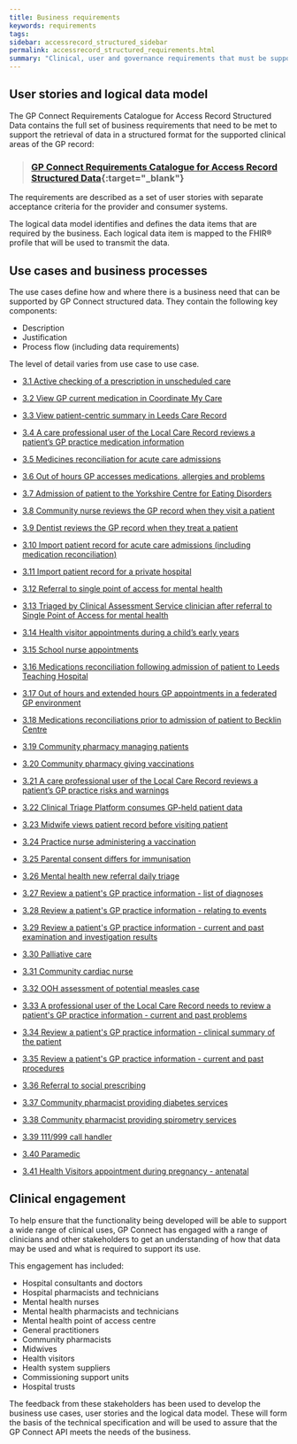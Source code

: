 ```yaml
---
title: Business requirements
keywords: requirements
tags:
sidebar: accessrecord_structured_sidebar
permalink: accessrecord_structured_requirements.html
summary: "Clinical, user and governance requirements that must be supported by the solution"
---
```


## User stories and logical data model ##

The GP Connect Requirements Catalogue for Access Record Structured Data contains the full set of business requirements that need to be met to support the retrieval of data in a structured format for the supported clinical areas of the GP record:

>###   [GP Connect Requirements Catalogue for Access Record Structured Data](pages/accessrecord_structured/GP%20Connect%20Req%20Cat%20-%20Access%20Record%20Structured%20Data%20v2.3.xlsx){:target="_blank"}

The requirements are described as a set of user stories with separate acceptance criteria for the provider and consumer systems.

The logical data model identifies and defines the data items that are required by the business. Each logical data item is mapped to the FHIR&reg; profile that will be used to transmit the data.

## Use cases and business processes ##

The use cases define how and where there is a business need that can be supported by GP Connect structured data. They contain the following key components:

- Description
- Justification
- Process flow (including data requirements)

The level of detail varies from use case to use case.

- [3.1 Active checking of a prescription in unscheduled care](accessrecord_usecase_3.1.html)

- [3.2 View GP current medication in Coordinate My Care](accessrecord_usecase_3.2.html)

- [3.3 View patient-centric summary in Leeds Care Record](accessrecord_usecase_3.3.html)

- [3.4 A care professional user of the Local Care Record reviews a patient’s GP practice medication information](accessrecord_usecase_3.4.html)

- [3.5 Medicines reconciliation for acute care admissions](accessrecord_usecase_3.5.html)

- [3.6 Out of hours GP accesses medications, allergies and problems](accessrecord_usecase_3.6.html)

- [3.7 Admission of patient to the Yorkshire Centre for Eating Disorders](accessrecord_usecase_3.7.html)

- [3.8 Community nurse reviews the GP record when they visit a patient](accessrecord_usecase_3.8.html)

- [3.9 Dentist reviews the GP record when they treat a patient](accessrecord_usecase_3.9.html)

- [3.10 Import patient record for acute care admissions (including medication reconciliation)](accessrecord_usecase_3.10.html)

- [3.11 Import patient record for a private hospital](accessrecord_usecase_3.11.html)

- [3.12 Referral to single point of access for mental health](accessrecord_usecase_3.12.html)

- [3.13 Triaged by Clinical Assessment Service clinician after referral to Single Point of Access for mental health](accessrecord_usecase_3.13.html)

- [3.14 Health visitor appointments during a child’s early years](accessrecord_usecase_3.14.html)

- [3.15 School nurse appointments](accessrecord_usecase_3.15.html)

- [3.16 Medications reconciliation following admission of patient to Leeds Teaching Hospital](accessrecord_usecase_3.16.html)

- [3.17 Out of hours and extended hours GP appointments in a federated GP environment](accessrecord_usecase_3.17.html)

- [3.18 Medications reconciliations prior to admission of patient to Becklin Centre](accessrecord_usecase_3.18.html)

- [3.19 Community pharmacy managing patients](accessrecord_usecase_3.19.html)

- [3.20 Community pharmacy giving vaccinations](accessrecord_usecase_3.20.html)

- [3.21 A care professional user of the Local Care Record reviews a patient’s GP practice risks and warnings](accessrecord_usecase_3.21.html)

- [3.22 Clinical Triage Platform consumes GP-held patient data](accessrecord_usecase_3.22.html)

- [3.23 Midwife views patient record before visiting patient](accessrecord_usecase_3.23.html)

- [3.24 Practice nurse administering a vaccination](accessrecord_usecase_3.24.html)
- [3.25 Parental consent differs for immunisation](accessrecord_usecase_3.25.html)
- [3.26 Mental health new referral daily triage](accessrecord_usecase_3.26.html)
- [3.27 Review a patient's GP practice information - list of diagnoses](accessrecord_usecase_3.27.html)
- [3.28 Review a patient's GP practice information - relating to events](accessrecord_usecase_3.28.html)
- [3.29 Review a patient's GP practice information - current and past examination and investigation results](accessrecord_usecase_3.29.html)
- [3.30 Palliative care](accessrecord_usecase_3.30.html)
- [3.31 Community cardiac nurse](accessrecord_usecase_3.31.html)
- [3.32 OOH assessment of potential measles case](accessrecord_usecase_3.32.html)
- [3.33 A professional user of the Local Care Record needs to review a patient's GP practice information - current and past problems](accessrecord_usecase_3.33.html)
- [3.34 Review a patient's GP practice information - clinical summary of the patient](accessrecord_usecase_3.34.html)
- [3.35 Review a patient's GP practice information - current and past procedures](accessrecord_usecase_3.35.html)
- [3.36 Referral to social prescribing](accessrecord_usecase_3.36.html)
- [3.37 Community pharmacist providing diabetes services](accessrecord_usecase_3.37.html)
- [3.38 Community pharmacist providing spirometry services](accessrecord_usecase_3.38.html)
- [3.39 111/999 call handler](accessrecord_usecase_3.39.html)
- [3.40 Paramedic](accessrecord_usecase_3.40.html)
- [3.41 Health Visitors appointment during pregnancy - antenatal](accessrecord_usecase_3.41.html)

## Clinical engagement ##

To help ensure that the functionality being developed will be able to support a wide range of clinical uses, GP Connect has engaged with a range of clinicians and other stakeholders to get an understanding of how that data may be used and what is required to support its use.

This engagement has included:

- Hospital consultants and doctors
- Hospital pharmacists and technicians
- Mental health nurses
- Mental health pharmacists and technicians
- Mental health point of access centre
- General practitioners
- Community pharmacists
- Midwives
- Health visitors
- Health system suppliers
- Commissioning support units
- Hospital trusts

The feedback from these stakeholders has been used to develop the business use cases, user stories and the logical data model. These will form the basis of the technical specification and will be used to assure that the GP Connect API meets the needs of the business.
